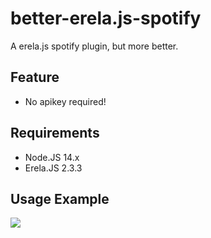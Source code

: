 
# better-erela.js-spotify
 A erela.js spotify plugin, but more better.
## Feature
 - No apikey required!
## Requirements
 - Node.JS 14.x
 - Erela.JS 2.3.3
## Usage Example
<a href="https://github.com/NezuChan/better-erela.js-spotify"> <img src="https://cdn.discordapp.com/attachments/785715969317142540/881457254468030474/carbon_2.png"></a>
